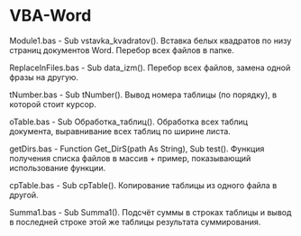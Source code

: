 # VBA-Word
Module1.bas - Sub vstavka_kvadratov(). Вставка белых квадратов по низу страниц документов Word. Перебор всех файлов в папке.

ReplaceInFiles.bas - Sub data_izm(). Перебор всех файлов, замена одной фразы на другую.

tNumber.bas - Sub tNumber(). Вывод номера таблицы (по порядку), в которой стоит курсор.

oTable.bas - Sub Обработка_таблиц(). Обработка всех таблиц документа, выравнивание всех таблиц по ширине листа.

getDirs.bas - Function Get_DirS(path As String), Sub test(). Функция получения списка файлов в массив + пример, показывающий использование функции.

cpTable.bas - Sub cpTable(). Копирование таблицы из одного файла в другой.

Summa1.bas - Sub Summa1(). Подсчёт суммы в строках таблицы и вывод в последней строке этой же таблицы результата суммирования.

